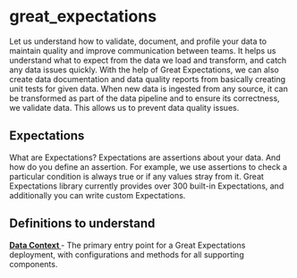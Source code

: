 # great_expectations
Let us understand how to validate, document, and profile your data to maintain quality and improve communication between teams. It helps us understand what to expect from the data we load and transform, and catch any data issues quickly. With the help of Great Expectations, we can also create data documentation and data quality reports from basically creating unit tests for given data. 
When new data is ingested from any source, it can be transformed as part of the data pipeline and to ensure its correctness, we validate data. This allows us to prevent data quality issues. 

## Expectations
What are Expectations?
Expectations are assertions about your data. And how do you define an assertion. For example, we use assertions to check a particular condition is always true or if any values stray from it. Great Expectations library currently provides over 300 built-in Expectations, and additionally you can write custom Expectations.

## Definitions to understand
[<b>Data Context </b>](https://github.com/vaishali-yasala/great_expectations/tree/main/datacontext)- The primary entry point for a Great Expectations deployment, with configurations and methods for all supporting components.


